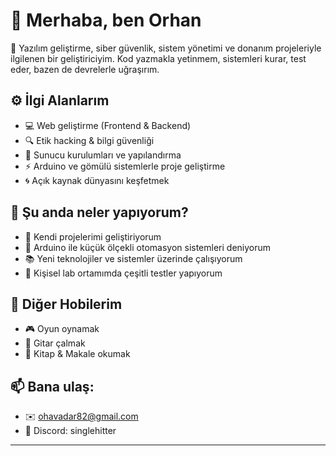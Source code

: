 # 👋 Merhaba, ben Orhan

🔐 Yazılım geliştirme, siber güvenlik, sistem yönetimi ve donanım projeleriyle ilgilenen bir geliştiriciyim. Kod yazmakla yetinmem, sistemleri kurar, test eder, bazen de devrelerle uğraşırım.

## ⚙️ İlgi Alanlarım

- 💻 Web geliştirme (Frontend & Backend)
- 🔍 Etik hacking & bilgi güvenliği
- 🧰 Sunucu kurulumları ve yapılandırma
- ⚡ Arduino ve gömülü sistemlerle proje geliştirme
- 🌀 Açık kaynak dünyasını keşfetmek

## 🚀 Şu anda neler yapıyorum?

- 📁 Kendi projelerimi geliştiriyorum
- 🤖 Arduino ile küçük ölçekli otomasyon sistemleri deniyorum
- 📚 Yeni teknolojiler ve sistemler üzerinde çalışıyorum
- 🧪 Kişisel lab ortamımda çeşitli testler yapıyorum

## 🎯 Diğer Hobilerim

- 🎮 Oyun oynamak
- 🎸 Gitar çalmak
- 📖 Kitap & Makale okumak

## 📫 Bana ulaş:

- ✉️ ohavadar82@gmail.com
- 💬 Discord: singlehitter

---
